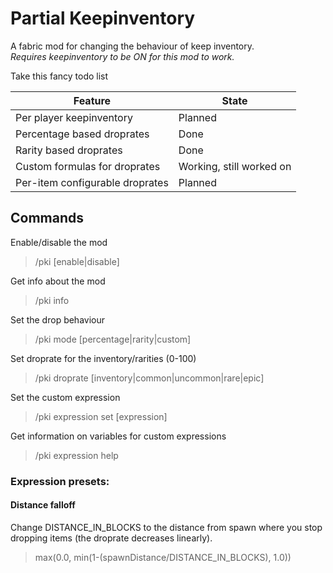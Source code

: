 # Partial Keepinventory
A fabric mod for changing the behaviour of keep inventory. \
*Requires keepinventory to be ON for this mod to work.*

Take this fancy todo list

| Feature                         | State                    |
|---------------------------------|--------------------------|
| Per player keepinventory        | Planned                  |
| Percentage based droprates      | Done                     |
| Rarity based droprates          | Done                     |
| Custom formulas for droprates   | Working, still worked on |
| Per-item configurable droprates | Planned                  |
 

## Commands

Enable/disable the mod
> /pki [enable|disable]

Get info about the mod
> /pki info

Set the drop behaviour
> /pki mode [percentage|rarity|custom]


Set droprate for the inventory/rarities (0-100)
> /pki droprate [inventory|common|uncommon|rare|epic] <percentage>

[//]: # (saved players are currently being worked on with an actual working config)
[//]: # (List players who will get the normal keepinventory behaviour)

[//]: # (> /pki savedPlayers list)

[//]: # ()
[//]: # (Remove/add players who get normal keepinventory behaviour)

[//]: # (> /pki savedPlayers [add|remove] <name>)

Set the custom expression
> /pki expression set [expression]

Get information on variables for custom expressions
> /pki expression help

### Expression presets:

#### Distance falloff
Change DISTANCE_IN_BLOCKS to the distance from spawn where you stop dropping items (the droprate decreases linearly).
> max(0.0, min(1-(spawnDistance/DISTANCE_IN_BLOCKS), 1.0))